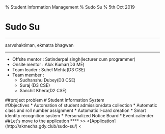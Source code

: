 % Student Information Management
% Sudo Su
% 5th Oct 2019


# Sudo Su

****
sarvshaktiman, ekmatra bhagwan <!-- .element: class="fragment grow" -->
****

- Offsite mentor : Satinderpal singh(lecturer cum programmer)
- Onsite mentor  : Alok Kumar(D3 ME)
- Team leader    : Suhel Mehta(D3 CSE) 
- Team member    : 
  - Sudhanshu Dubey(D3 CSE)
  - Suraj (D3 CSE)
  - Sanchit Khera(D2 CSE)


<!-- .slide: data-transition="convex" -->

<section data-background-color="#e0e6ee">
##project problem
# Student Information System
<!-- .slide: data-transition="convex" -->


<section data-background-color="#e0e6ee">
#Objectives
* Automation of student admission/data collection <!-- .element: class="fragment" -->
* Automatic class and roll number assignment <!-- .element: class="fragment" -->
* Automatic I-card creation <!-- .element: class="fragment" -->
* Smart identity recognition system <!-- .element: class="fragment" -->
* Personalized Notice Board<!-- .element: class="fragment" -->
* Event calender<!-- .element: class="fragment" -->

<!-- .slide: data-transition="convex" -->


<section data-background-color="#e0e6ee">
##Let's move to the application
****
>>
>[Application](http://akmecha.gdy.club/sudo-su/)
<

